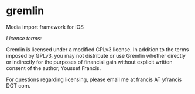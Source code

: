 gremlin
=======

Media import framework for iOS

*License terms:*

Gremlin is licensed under a modified GPLv3 license. In addition to the terms imposed by GPLv3,
you may not distribute or use Gremlin whether directly or indirectly for the purposes of
financial gain without explicit written consent of the author, Youssef Francis.

For questions regarding licensing, please email me at francis AT yfrancis DOT com.
